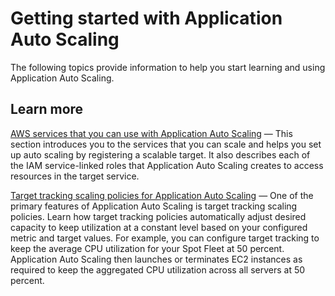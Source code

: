 # Getting started with Application Auto Scaling<a name="getting-started"></a>

The following topics provide information to help you start learning and using Application Auto Scaling\. 

## Learn more<a name="getting-started-learn-more"></a>

[AWS services that you can use with Application Auto Scaling](integrated-services-list.md) — This section introduces you to the services that you can scale and helps you set up auto scaling by registering a scalable target\. It also describes each of the IAM service\-linked roles that Application Auto Scaling creates to access resources in the target service\. 

[Target tracking scaling policies for Application Auto Scaling](application-auto-scaling-target-tracking.md) — One of the primary features of Application Auto Scaling is target tracking scaling policies\. Learn how target tracking policies automatically adjust desired capacity to keep utilization at a constant level based on your configured metric and target values\. For example, you can configure target tracking to keep the average CPU utilization for your Spot Fleet at 50 percent\. Application Auto Scaling then launches or terminates EC2 instances as required to keep the aggregated CPU utilization across all servers at 50 percent\.